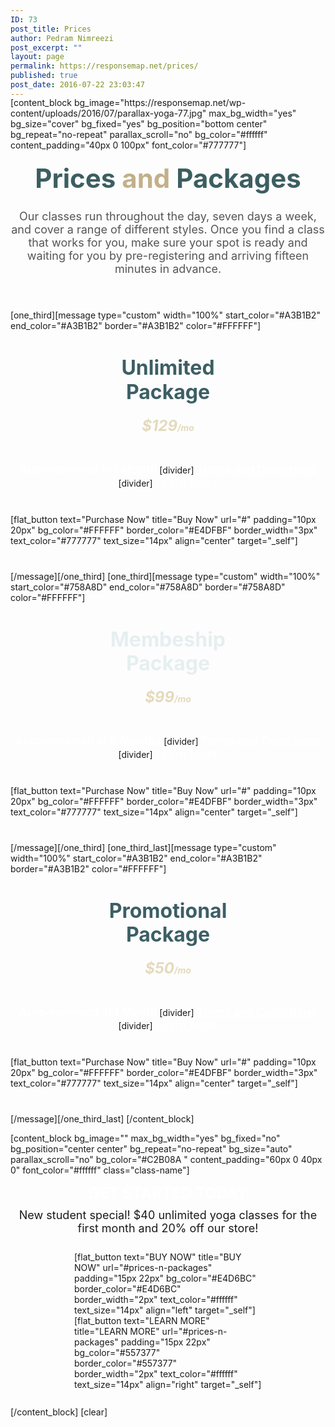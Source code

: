 ```yaml
---
ID: 73
post_title: Prices
author: Pedram Nimreezi
post_excerpt: ""
layout: page
permalink: https://responsemap.net/prices/
published: true
post_date: 2016-07-22 23:03:47
---
```

<div style="margin-top: -17px;"></div>
[content_block bg_image="https://responsemap.net/wp-content/uploads/2016/07/parallax-yoga-77.jpg" max_bg_width="yes" bg_size="cover" bg_fixed="yes" bg_position="bottom center" bg_repeat="no-repeat" parallax_scroll="no" bg_color="#ffffff" content_padding="40px 0 100px" font_color="#777777"]
<div style="text-align: center;">
<h3 id="prices-n-packages" style="margin: 20px 0 25px 0;"><span style="font-size: 42px; color: #3c5e61; line-height: 1.2; font-weight: bold;">Prices  <span style="color: #C2B08A;">and </span>Packages</span></h3>
<div style="margin-bottom: 55px;"><span style="font-size: 18px; color: #555555;">Our classes run throughout the day, seven days a week, and cover a range of different styles. Once you find a class that works for you, make sure your spot is ready and waiting for you by pre-registering and arriving fifteen minutes in advance.</span></div>
</div>
[one_third][message type="custom" width="100%" start_color="#A3B1B2" end_color="#A3B1B2" border="#A3B1B2" color="#FFFFFF"]
<div style="text-align: center;">
    <h4 style="margin: 40px 0 0 0;"><span style="font-size: 32px; color: #3C5F65; line-height: 1.2;"> Unlimited <br />Package</span></h4>
    <h5 style="margin-bottom: 45px;"><span style="font-size: 24px; color: #E4DABC;">$129</span><span style="font-size: 14px; color: #E4DABC;">/mo</span></h5>
</div>
<div style="text-align: center;">
<span style="font-size: 18px; color: #ffffff; font-weight: bold;">Auto-renewed in 1 Month</span>
[divider]
<a style="font-size: 18px; color: #ffffff; font-weight: bold;" href="https://responsemap.net/">Terms and Conditions</a>
[divider]
<a style="font-size: 18px; color: #ffffff; font-weight: bold;" href="https://responsemap.net/">Learn More</a>
</div>
<div style="margin-top: 40px; margin-bottom: 40px;">[flat_button text="Purchase Now" title="Buy Now" url="#" padding="10px 20px" bg_color="#FFFFFF" border_color="#E4DFBF" border_width="3px" text_color="#777777" text_size="14px" align="center" target="_self"]</div>
[/message][/one_third] [one_third][message type="custom" width="100%" start_color="#758A8D" end_color="#758A8D" border="#758A8D" color="#FFFFFF"]
<div style="text-align: center;">
    <h4 style="margin: 40px 0 0 0;"><span style="font-size: 32px; color: #E6EFEF; line-height: 1.2;">Membeship <br />Package</span></h4>
    <h5 style="margin-bottom: 45px;"><span style="font-size: 24px; color: #E4DABC;">$99</span><span style="font-size: 14px; color: #E4DABC;">/mo</span></h5>
</div>
<div style="text-align: center;">
<span style="font-size: 18px; color: #ffffff; font-weight: bold;">Auto-renewed in 6 Months</span>
[divider]
<a style="font-size: 18px; color: #ffffff; font-weight: bold;" href="https://responsemap.net/">Terms and Conditions</a>
[divider]
<a style="font-size: 18px; color: #ffffff; font-weight: bold;" href="https://responsemap.net/">Learn More</a>
</div>
<div style="margin-top: 40px; margin-bottom: 40px;">[flat_button text="Purchase Now" title="Buy Now" url="#" padding="10px 20px" bg_color="#FFFFFF" border_color="#E4DFBF" border_width="3px" text_color="#777777" text_size="14px" align="center" target="_self"]</div>
[/message][/one_third] [one_third_last][message type="custom" width="100%" start_color="#A3B1B2" end_color="#A3B1B2" border="#A3B1B2" color="#FFFFFF"]
<div style="text-align: center;">
    <h4 style="margin: 40px 0 0 0;"><span style="font-size: 32px; color: #3C5F65; line-height: 1.2;"> Promotional <br />Package</span></h4>
    <h5 style="margin-bottom: 45px;"><span style="font-size: 24px; color: #E4DABC;">$50</span><span style="font-size: 14px; color: #E4DABC;">/mo</span></h5>
</div>
<div style="text-align: center;">
<span style="font-size: 18px; color: #ffffff; font-weight: bold;">Auto-renewed in 1 Month</span>
[divider]
<a style="font-size: 18px; color: #ffffff; font-weight: bold;" href="https://responsemap.net/">Terms and Conditions</a>
[divider]
<a style="font-size: 18px; color: #ffffff; font-weight: bold;" href="https://responsemap.net/">Learn More</a>
</div>
<div style="margin-top: 40px; margin-bottom: 40px;">[flat_button text="Purchase Now" title="Buy Now" url="#" padding="10px 20px" bg_color="#FFFFFF" border_color="#E4DFBF" border_width="3px" text_color="#777777" text_size="14px" align="center" target="_self"]</div>
[/message][/one_third_last]
[/content_block]

[content_block bg_image="" max_bg_width="yes" bg_fixed="no" bg_position="center center" bg_repeat="no-repeat" bg_size="auto" parallax_scroll="no" bg_color="#C2B08A " content_padding="60px 0 40px 0" font_color="#ffffff" class="class-name"]
<div style="text-align: center;">
 <h3 style="margin: 5px 0 10px;"><span style="color: #ffffff; font-size: 24px;">GET STARTED TODAY</span></h3>
 <div style="margin: 0 0 20px 0;"><span style="font-size: 18px;">New student special! $40 unlimited yoga classes for the first month and 20% off our store!</span></div>
</div>
<div style="display: table; margin: 27px auto; width: 300px;">
[flat_button text="BUY NOW" title="BUY NOW" url="#prices-n-packages" padding="15px 22px" bg_color="#E4D6BC" border_color="#E4D6BC" border_width="2px" text_color="#ffffff" text_size="14px" align="left" target="_self"] [flat_button text="LEARN MORE" title="LEARN MORE" url="#prices-n-packages" padding="15px 22px" bg_color="#557377" border_color="#557377" border_width="2px" text_color="#ffffff" text_size="14px" align="right" target="_self"]</div>
[/content_block]
[clear]

<div style="margin-bottom: -40px;"></div>